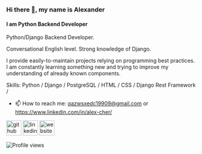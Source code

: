### Hi there 👋, my name is Alexander
#### I am Python Backend Developer
Python/Django Backend Developer.

Conversational English level.
Strong knowledge of Django.

I provide easily-to-maintain projects relying on programming best practices.
I am constantly learning something new and trying to improve my understanding of already known components.


Skills: Python / Django / PostgreSQL / HTML / CSS / Django Rest Framework /

- 📫 How to reach me: qazwsxedc19909@gmail.com or https://www.linkedin.com/in/alex-cher/
<!-- - 📰 Portfolio: https://devrootit.com/
 -->

[<img src='https://cdn.jsdelivr.net/npm/simple-icons@3.0.1/icons/github.svg' alt='github' height='40'>](https://github.com/Kant1742)  [<img src='https://cdn.jsdelivr.net/npm/simple-icons@3.0.1/icons/linkedin.svg' alt='linkedin' height='40'>](https://www.linkedin.com/in/alex-cher/)  [<img src='https://cdn.jsdelivr.net/npm/simple-icons@3.0.1/icons/icloud.svg' alt='website' height='40'>](https://devrootit.com/)  

![Profile views](https://gpvc.arturio.dev/Kant1742)  
 
